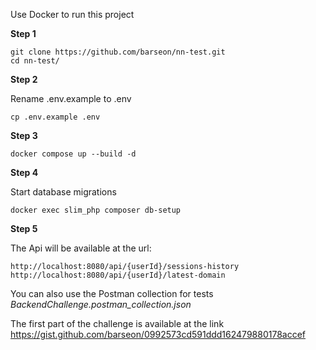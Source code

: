 Use Docker to run this project

**Step 1**

    git clone https://github.com/barseon/nn-test.git
    cd nn-test/

**Step 2**

Rename .env.example to .env

    cp .env.example .env

**Step 3**

    docker compose up --build -d

**Step 4**

Start database migrations

    docker exec slim_php composer db-setup 

**Step 5**

The Api will be available at the url:

    http://localhost:8080/api/{userId}/sessions-history
    http://localhost:8080/api/{userId}/latest-domain
You can also use the Postman collection for tests *BackendChallenge.postman_collection.json*


The first part of the challenge is available at the link https://gist.github.com/barseon/0992573cd591ddd162479880178accef